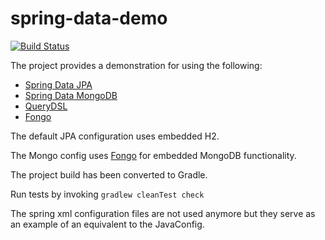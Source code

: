 spring-data-demo
================

[![Build Status](https://travis-ci.org/corneil/spring-data-demo.png?branch=master)](https://travis-ci.org/corneil/spring-data-demo)

The project provides a demonstration for using the following:

  * [Spring Data JPA](http://projects.spring.io/spring-data-jpa)
  * [Spring Data MongoDB](http://projects.spring.io/spring-data-mongodb)
  * [QueryDSL](http://www.querydsl.com)
  * [Fongo](https://github.com/fakemongo)
  

The default JPA configuration uses embedded H2.

The Mongo config uses [Fongo](https://github.com/fakemongo) for embedded MongoDB functionality.


The project build has been converted to Gradle.

Run tests by invoking `gradlew cleanTest check`

The spring xml configuration files are not used anymore but they serve as an example of an equivalent to the JavaConfig.